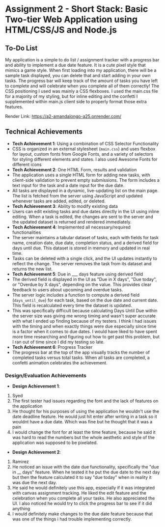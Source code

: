 Assignment 2 - Short Stack: Basic Two-tier Web Application using HTML/CSS/JS and Node.js  
===

## To-Do List
My application is a simple to do list / assignment tracker with a progress bar and ability to implement a due date feature. It is a cute pixel style that mimics a game style. When first loading into my application, there will be a sample task displayed, you can delete that and start adding in your own tasks. The progress bar will keep track of the amount of tasks you have left to complete and will celebrate when you complete all of them correctly! The CSS positioning I used was mainly a CSS flexboxes. I used the main.css file for a majority of my styling, but for inline editing and the confetti I supplemented within main.js client side to properly format those extra features. 

Render Link:
https://a2-amandalongo-a25.onrender.com/

## Technical Achievements
- **Tech Achievement 1**: Using a combination of CSS Selector Functionality
- CSS is organized in an external stylesheet (`main.css`) and uses flexbox for layout, custom fonts from Google Fonts, and a variety of selectors for styling different elements and states. I also used Awesome Fonts for different icons
- **Tech Achievement 2**: One HTML Form, results and validation
- The application uses a single HTML form for adding new tasks, with client-side validation to prevent empty submissions. The form includes a text input for the task and a date input for the due date.
- All tasks are displayed in a dynamic, live-updating list on the main page. The list is fetched from the server using JavaScript and updated whenever tasks are added, edited, or deleted.
- **Tech Achievement 3**: Ability to modify existing data
- Users can edit existing tasks and due dates directly in the UI using inline editing. When a task is edited, the changes are sent to the server and the updated dataset is returned and rendered immediately.
- **Tech Achievement 4**: Implemented all necessary/required functionalities
- The server maintains a tabular dataset of tasks, each with fields for task name, creation date, due date, completion status, and a derived field for days until due. This dataset is stored in memory and updated in real time.
- Tasks can be deleted with a single click, and the UI updates instantly to reflect the change. The server removes the task from its dataset and returns the new list.
- **Tech Achievement 5**: Due in ___ days feature using derived field 
- The derived field is displayed in the UI as "Due in X days", "Due today", or "Overdue by X days", depending on the value. This provides clear feedback to users about upcoming and overdue tasks. 
- The server logic includes a function to compute a derived field (`days_until_due`) for each task, based on the due date and current date. This field is recalculated every time the dataset is updated.
- This was specifically difficult because calculating Days Until Due within the server size was giving me wrong timing and wasn't super accurate with what I ended up finding because of my testers. I think I had issues with the timing and when exactly things were due especially since time is a factor when it comes to due dates. I would have liked to have spent more time researching and figuring out how to get past this problem, but I ran out of time since I did my testing so late. 
- **Tech Achievement 6**: Progress Tracker 
- The progress bar at the top of the app visually tracks the number of completed tasks versus total tasks. When all tasks are completed, a confetti animation celebrates the achievement.

### Design/Evaluation Achievements
- **Design Achievement 1**:
1. Syed
2. The first tester had issues regarding the font and the lack of features on the application
3. He thought for his purposes of using the application he wouldn't use the date deadline feature. He would just hit enter after writing in a task so it wouldnt have a due date. Which was fine but he thought that it was a pain
4. I would change the font for at least the time feature, because he said it was hard to read the numbers but the whole aesthetic and style of the application was supposed to be pixelated. 

- **Design Achievement 2**:
1. Ramirez
2. He noticed an issue with the date due functionality, specifically the "due in __ days" feature. When he tested it he put the due date to the next day but then the feature calculated it to say "due today" when in reality it was due the next day. 
3. He said he would definitely use this app, especially if it was integrated with canvas assignment tracking. He liked the edit feature and the celebration when you complete all your tasks. He also appreciated the UI. I also noticed he would try to click the progress bar to see if it did anything
4. I would definitely make changes to the due date feature because that was one of the things i had trouble implementing correctly.  
